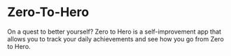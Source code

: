# Zero-To-Hero
On a quest to better yourself? Zero to Hero is a self-improvement app that allows you to track your daily achievements and see how you go from Zero to Hero.
